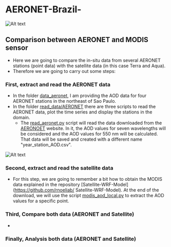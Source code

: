 # AERONET-Brazil-

![Alt text](https://github.com/rnoeliab/AERONET-Brazil-/blob/main/figures/area_study.png)

## Comparison between AERONET and MODIS sensor

* Here we are going to compare the in-situ data from several AERONET stations (point data) with the satellite data (in this case Terra and Aqua). 
* Therefore we are going to carry out some steps: 
### First, extract and read the AERONET data 
* In the folder [data_aeronet](https://github.com/rnoeliab/AERONET-Brazil-/tree/main/data_aeronet), I am providing the AOD data for four AERONET stations in the northeast of Sao Paulo.
* In the folder [read_data/AERONET](https://github.com/rnoeliab/AERONET-Brazil-/tree/main/read_data/AERONET) there are three scripts to read the AERONET data, plot the time series and display the stations in the domain. 
    - The [read_aeronet.py](https://github.com/rnoeliab/AERONET-Brazil-/blob/main/read_data/AERONET/read_aeronet.py) script will read the data downloaded from the [AERONOET](https://aeronet.gsfc.nasa.gov/cgi-bin/draw_map_display_aod_v3) website. In it, the AOD values for seven wavelengths will be considered and the AOD values for 550 nm will be calculated. That data will be saved and created with a different name "year_station_AOD.csv". 

![Alt text](https://github.com/rnoeliab/AERONET-Brazil-/blob/main/figures/stations.jpg)

### Second, extract and read the satellite data 
* For this step, we are going to remember a bit how to obtain the MODIS data explained in the repository [Satellite-WRF-Model](https://github.com/rnoeliab/ Satellite-WRF-Model). At the end of the download, we will use the script [modis_aod_local.py](https://github.com/rnoeliab/AERONET-Brazil-/blob/main/read_data/MODIS_MAIAC_AERONET/modis_aod_local.py) to extract the AOD values for a specific point. 

### Third, Compare both data (AERONET and Satellite)
*
### Finally, Analysis both data (AERONET and Satellite)

